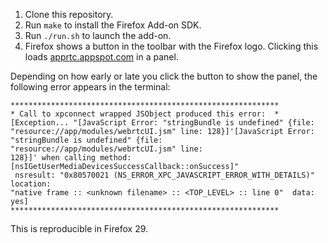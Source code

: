 1. Clone this repository.
2. Run `make` to install the Firefox Add-on SDK.
3. Run `./run.sh` to launch the add-on.
4. Firefox shows a button in the toolbar with the Firefox logo. Clicking this
   loads [apprtc.appspot.com](http://apprtc.appspot.com) in a panel.

Depending on how early or late you click the button to show the panel, the
following error appears in the terminal:

```
************************************************************
* Call to xpconnect wrapped JSObject produced this error:  *
[Exception... "[JavaScript Error: "stringBundle is undefined" {file:
"resource://app/modules/webrtcUI.jsm" line: 128}]'[JavaScript Error:
"stringBundle is undefined" {file: "resource://app/modules/webrtcUI.jsm" line:
128}]' when calling method: [nsIGetUserMediaDevicesSuccessCallback::onSuccess]"
 nsresult: "0x80570021 (NS_ERROR_XPC_JAVASCRIPT_ERROR_WITH_DETAILS)"  location:
"native frame :: <unknown filename> :: <TOP_LEVEL> :: line 0"  data: yes]
************************************************************
```

This is reproducible in Firefox 29.
